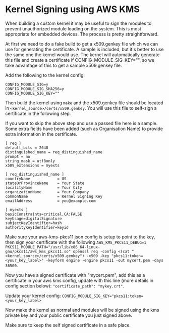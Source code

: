 Kernel Signing using AWS KMS
==============================

When building a custom kernel it may be useful to sign the modules to prevent unauthorized module loading on the system. This is most appropriate for embedded devices. The process is pretty straightforward.

At first we need to do a fake build to get a x509.genkey file which we can use for generating the certificate. A sample is included, but it's better to use the same one the kernel would use. The kernel will automatically generate this file and create a certificate if CONFIG_MODULE_SIG_KEY="", so we take advantage of this to get a sample x509.genkey file.

Add the following to the kernel config:
```
CONFIG_MODULE_SIG=y
CONFIG_MODULE_SIG_SHA256=y
CONFIG_MODULE_SIG_KEY=""
```
Then build the kernel using `make` and the x509.genkey file should be located in `<kernel_source>/certs/x509.genkey`. You will use this file to self-sign a certificate in the following step.

If you want to skip the above step and use a passed file here is a sample. Some extra fields have been added (such as Organisation Name) to provide extra information in the certificate.
```
[ req ]
default_bits = 2048
distinguished_name = req_distinguished_name
prompt = no
string_mask = utf8only
x509_extensions = myexts

[ req_distinguished_name ]
countryName            = US
stateOrProvinceName    = Your State
localityName           = Your City
organizationName       = Your Company
commonName             = Kernel Signing Key
emailAddress           = you@example.com

[ myexts ]
basicConstraints=critical,CA:FALSE
keyUsage=digitalSignature
subjectKeyIdentifier=hash
authorityKeyIdentifier=keyid
```

Make sure your aws-kms-pkcs11 json config is setup to point to the key, then sign your certificate with the following 
 `AWS_KMS_PKCS11_DEBUG=1 PKCS11_MODULE_PATH="/usr/lib/x86_64-linux-gnu/pkcs11/aws_kms_pkcs11.so" openssl req -config <(cat "<kernel_source>/certs/x509.genkey") -x509 -key "pkcs11:token=<your_key_label>" -keyform engine -engine pkcs11 -out mycert.pem -days 36500`. 
 
Now you have a signed certificate with "mycert.pem", add this as a certificate in your aws kms config, update with this line (more details in config section below): `"certificate_path": "mykey.crt"`.

Update your kernel config:
`CONFIG_MODULE_SIG_KEY="pkcs11:token=<your_key_label>`

Now make the kernel as normal and modules will be signed using the kms private key and your public certificate you just signed above.

Make sure to keep the self signed certificate in a safe place.
